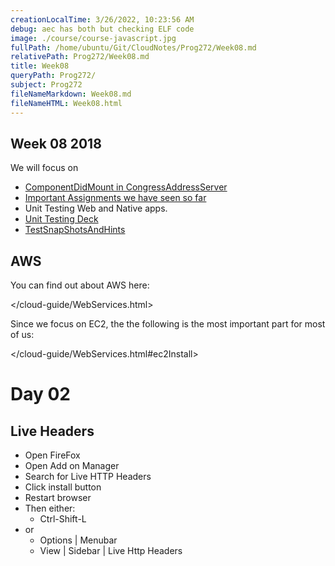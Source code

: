 ```yaml
---
creationLocalTime: 3/26/2022, 10:23:56 AM
debug: aec has both but checking ELF code
image: ./course/course-javascript.jpg
fullPath: /home/ubuntu/Git/CloudNotes/Prog272/Week08.md
relativePath: Prog272/Week08.md
title: Week08
queryPath: Prog272/
subject: Prog272
fileNameMarkdown: Week08.md
fileNameHTML: Week08.html
---
```



<!-- toc -->
<!-- tocstop -->

## Week  08 2018

We will focus on

- [ComponentDidMount in CongressAddressServer][cdm]
- [Important Assignments we have seen so far][impa]
- Unit Testing Web and Native apps.
- [Unit Testing Deck](http://bit.ly/1dTjs8h)
- [TestSnapShotsAndHints][tssh]


## AWS

You can find out about AWS here:

</cloud-guide/WebServices.html>

Since we focus on EC2, the the following is the most important part for most of us:

</cloud-guide/WebServices.html#ec2Install>


Day 02
======

Live Headers
------------

-   Open FireFox
-   Open Add on Manager
-   Search for Live HTTP Headers
-   Click install button
-   Restart browser
-   Then either:
    -   Ctrl-Shift-L
-   or
    -   Options | Menubar
    -   View | Sidebar | Live Http Headers


[impa]: /teach/prog272/Resources.html#important-assignments

[tssh]: /teach/assignments/react/TestSnapShotsAndHints.html

[cdm]: /teach/assignments/react/CongressAddressServer.html#call-server
